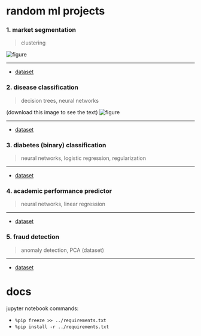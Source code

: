 # random ml projects
### 1. market segmentation
> clustering

![figure](marketing/output.png)
___
- [dataset](https://www.kaggle.com/code/karnikakapoor/customer-segmentation-clustering/input)

### 2. disease classification
> decision trees, neural networks

(download this image to see the text)
![figure](disease/output.png)
___
- [dataset](https://www.kaggle.com/datasets/kaushil268/disease-prediction-using-machine-learning)

### 3. diabetes (binary) classification
> neural networks, logistic regression, regularization

___
- [dataset](https://www.kaggle.com/datasets/mathchi/diabetes-data-set?resource=download)


### 4. academic performance predictor
> neural networks, linear regression

___
- [dataset](https://archive.ics.uci.edu/dataset/320/student+performance)


### 5. fraud detection
> anomaly detection, PCA (dataset)

___
- [dataset](https://www.kaggle.com/datasets/mlg-ulb/creditcardfraud)

# docs
jupyter notebook commands:
- `%pip freeze >> ../requirements.txt`
- `%pip install -r ../requirements.txt`